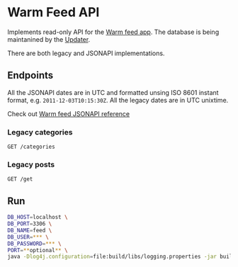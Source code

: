 # Warm Feed API
Implements read-only API for the [Warm feed app](https://radiokot.com.ua/p/feed/). 
The database is being maintanined by the [Updater](https://github.com/Radiokot/wfeed-updater/).

There are both legacy and JSONAPI implementations.

## Endpoints
All the JSONAPI dates are in UTC and formatted unsing ISO 8601 instant format, e.g. `2011-12-03T10:15:30Z`.
All the legacy dates are in UTC unixtime.

Check out [Warm feed JSONAPI reference](http://docs.feed.radiokot.com.ua/)

### Legacy categories
`GET /categories`

### Legacy posts
`GET /get`

## Run
```bash
DB_HOST=localhost \
DB_PORT=3306 \
DB_NAME=feed \
DB_USER=*** \
DB_PASSWORD=*** \
PORT=**optional** \
java -Dlog4j.configuration=file:build/libs/logging.properties -jar build/libs/api.jar
```
